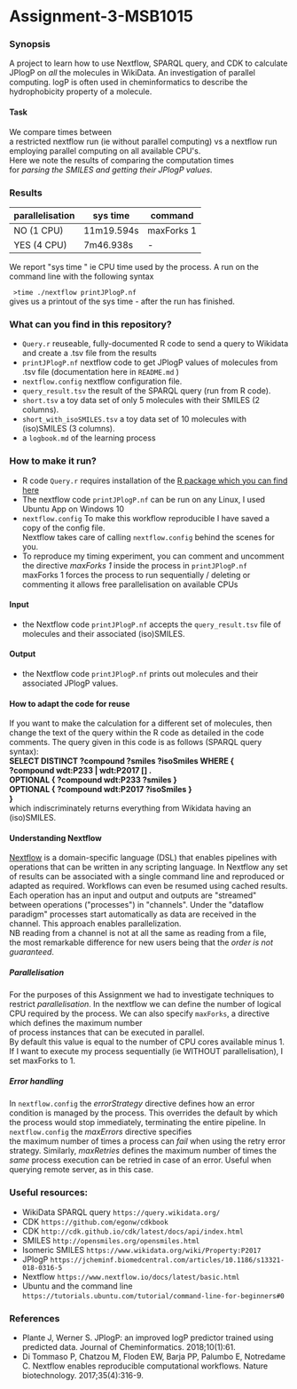 # Assignment-3-MSB1015
### Synopsis
A project to learn how to use Nextflow, SPARQL query, and CDK to calculate JPlogP on *all* the molecules in WikiData.
An investigation of parallel computing. logP is often used in cheminformatics to describe the hydrophobicity property of a molecule.
#### Task
We compare times between   
a restricted nextflow run (ie without parallel computing) vs a nextflow run employing parallel computing on all available CPU's.  
Here we note the results of comparing the computation times   
for *parsing the SMILES and getting their JPlogP values*.

### Results

| parallelisation | sys time     | command     |  
|-----------------|--------------|-------------|  
| NO  (1 CPU)     | 11m19.594s   | maxForks 1  |  
| YES (4 CPU)     |  7m46.938s   |    -        |  

We report "sys time " ie CPU time used by the process. A run on the command line with the following syntax   

` >time ./nextflow printJPlogP.nf`    
gives us a printout of the sys time - after the run has finished.

### What can you find in this repository?

- `Query.r` reuseable, fully-documented R code to send a query to Wikidata and create a .tsv file from the results
- `printJPlogP.nf` nextflow code to get JPlogP values of molecules from .tsv file (documentation here in `README.md` ) 
- `nextflow.config` nextflow configuration file. 
- `query_result.tsv` the result of the SPARQL query (run from R code). 
- `short.tsv` a toy data set of only 5 molecules with their SMILES (2 columns).
- `short_with_isoSMILES.tsv` a toy data set of 10 molecules with (iso)SMILES (3 columns).
-  a `logbook.md` of the learning process

### How to make it run?

- R code `Query.r` requires installation of the [R package which you can find here](https://github.com/bearloga/WikidataQueryServiceR)
- The nextflow code `printJPlogP.nf` can be run on any Linux, I used Ubuntu App on Windows 10  
- `nextflow.config` To make this workflow reproducible I have saved a copy of the config file.   
   Nextflow takes care of calling `nextflow.config` behind the scenes for you.  
- To reproduce my timing experiment, you can comment and uncomment the directive *maxForks 1* inside the process in `printJPlogP.nf`  
   maxForks 1 forces the process to run sequentially / deleting or commenting it allows free parallelisation on available CPUs
  

#### Input

- the Nextflow code `printJPlogP.nf` accepts the `query_result.tsv` file of molecules and their associated (iso)SMILES.  

#### Output

- the Nextflow code `printJPlogP.nf` prints out molecules and their associated JPlogP values.  

#### How to adapt the code for reuse

If you want to make the calculation for a different set of molecules, then 
change the text of the query within the R code as detailed in the code comments.
The query given in this code is as follows (SPARQL query syntax):  
**SELECT DISTINCT ?compound ?smiles ?isoSmiles WHERE {  
  ?compound wdt:P233 | wdt:P2017 [] .  
  OPTIONAL { ?compound wdt:P233 ?smiles }  
  OPTIONAL { ?compound wdt:P2017 ?isoSmiles }  
  }**  
  which indiscriminately returns everything from Wikidata having an (iso)SMILES. 
  
#### Understanding Nextflow

[Nextflow](https://www.nature.com/articles/nbt.3820) is a domain-specific language (DSL) that enables pipelines 
with operations that can be written in any scripting language.
In Nextflow any set of results can be associated with a single command line 
and reproduced or adapted as required. Workflows can even be resumed using cached results.
Each operation has an input and output and outputs are "streamed" between operations ("processes") in "channels".
Under the "dataflow paradigm" processes start automatically as data are received in the channel.
This approach enables parallelization.  
NB reading from a channel is not at all the same as reading from a file,   
the most remarkable difference for new users being that the *order is not guaranteed*.

##### Parallelisation
For the purposes of this Assignment we had to investigate techniques to restrict *parallelisation*.
In the nextflow we can define the number of logical CPU required by the process.
We can also specify `maxForks`, a directive which defines the maximum number  
of process instances that can be executed in parallel.   
By default this value is equal to the number of CPU cores available minus 1.  
If I want to execute my process sequentially (ie WITHOUT parallelisation), I set maxForks to 1.

##### Error handling
In `nextflow.config` the *errorStrategy* directive defines how an error condition is managed by the process. 
This overrides the default by which the process would stop immediately, terminating the entire pipeline. 
In `nextflow.config` the *maxErrors* directive specifies  
the maximum number of times a process can *fail* when using the
retry error strategy. Similarly, *maxRetries* defines the maximum number of times the *same* process execution can
be retried in case of an error. Useful when querying remote server, as in this case.
              
### Useful resources:
- WikiData SPARQL query `https://query.wikidata.org/`
- CDK `https://github.com/egonw/cdkbook`
- CDK `http://cdk.github.io/cdk/latest/docs/api/index.html`
- SMILES `http://opensmiles.org/opensmiles.html`
- Isomeric SMILES `https://www.wikidata.org/wiki/Property:P2017`
- JPlogP `https://jcheminf.biomedcentral.com/articles/10.1186/s13321-018-0316-5`
- Nextflow `https://www.nextflow.io/docs/latest/basic.html`
- Ubuntu and the command line `https://tutorials.ubuntu.com/tutorial/command-line-for-beginners#0`

### References
- Plante J, Werner S. JPlogP: an improved logP predictor trained using predicted data. Journal of Cheminformatics. 2018;10(1):61.
- Di Tommaso P, Chatzou M, Floden EW, Barja PP, Palumbo E, Notredame C. Nextflow enables reproducible computational workflows. Nature biotechnology. 2017;35(4):316-9.
